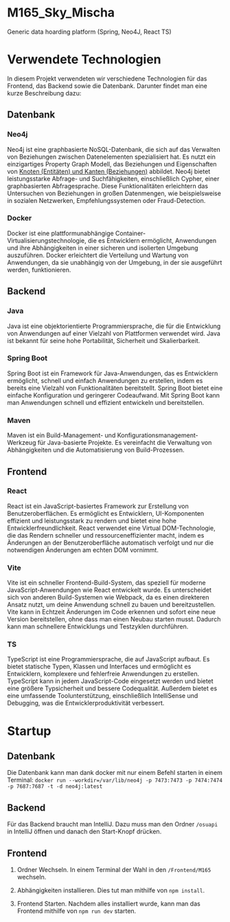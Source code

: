 # M165_Sky_Mischa
Generic data hoarding platform (Spring, Neo4J, React TS)

# Verwendete Technologien
In diesem Projekt verwendeten wir verschiedene Technologien für das Frontend, das Backend sowie die Datenbank. Darunter findet man eine kurze Beschreibung dazu:

## Datenbank

### Neo4j
Neo4j ist eine graphbasierte NoSQL-Datenbank, die sich auf das Verwalten von Beziehungen zwischen Datenelementen spezialisiert hat. Es nutzt ein einzigartiges Property Graph Modell, das Beziehungen und Eigenschaften von [Knoten (Entitäten) und Kanten (Beziehungen)](https://www.datenbanken-verstehen.de/lexikon/neo4j/#:~:text=In%20Neo4j%20werden%20Daten%2C%20und,Datensatz%20in%20einer%20relationalen%20Datenbank.) abbildet. Neo4j bietet leistungsstarke Abfrage- und Suchfähigkeiten, einschließlich Cypher, einer graphbasierten Abfragesprache. Diese Funktionalitäten erleichtern das Untersuchen von Beziehungen in großen Datenmengen, wie beispielsweise in sozialen Netzwerken, Empfehlungssystemen oder Fraud-Detection.

### Docker
Docker ist eine plattformunabhängige Container-Virtualisierungstechnologie, die es Entwicklern ermöglicht, Anwendungen und ihre Abhängigkeiten in einer sicheren und isolierten Umgebung auszuführen. Docker erleichtert die Verteilung und Wartung von Anwendungen, da sie unabhängig von der Umgebung, in der sie ausgeführt werden, funktionieren.

## Backend

### Java
Java ist eine objektorientierte Programmiersprache, die für die Entwicklung von Anwendungen auf einer Vielzahl von Plattformen verwendet wird. Java ist bekannt für seine hohe Portabilität, Sicherheit und Skalierbarkeit.

### Spring Boot
Spring Boot ist ein Framework für Java-Anwendungen, das es Entwicklern ermöglicht, schnell und einfach Anwendungen zu erstellen, indem es bereits eine Vielzahl von Funktionalitäten bereitstellt. Spring Boot bietet eine einfache Konfiguration und geringerer Codeaufwand. Mit Spring Boot kann man Anwendungen schnell und effizient entwickeln und bereitstellen.

### Maven
Maven ist ein Build-Management- und Konfigurationsmanagement-Werkzeug für Java-basierte Projekte. Es vereinfacht die Verwaltung von Abhängigkeiten und die Automatisierung von Build-Prozessen.

## Frontend

### React
React ist ein JavaScript-basiertes Framework zur Erstellung von Benutzeroberflächen. Es ermöglicht es Entwicklern, UI-Komponenten effizient und leistungsstark zu rendern und bietet eine hohe Entwicklerfreundlichkeit. React verwendet eine Virtual DOM-Technologie, die das Rendern schneller und ressourceneffizienter macht, indem es Änderungen an der Benutzeroberfläche automatisch verfolgt und nur die notwendigen Änderungen am echten DOM vornimmt.

### Vite
Vite ist ein schneller Frontend-Build-System, das speziell für moderne JavaScript-Anwendungen wie React entwickelt wurde. Es unterscheidet sich von anderen Build-Systemen wie Webpack, da es einen direkteren Ansatz nutzt, um deine Anwendung schnell zu bauen und bereitzustellen. Vite kann in Echtzeit Änderungen im Code erkennen und sofort eine neue Version bereitstellen, ohne dass man einen Neubau starten musst. Dadurch kann man schnellere Entwicklungs und Testzyklen durchführen.

### TS
TypeScript ist eine Programmiersprache, die auf JavaScript aufbaut. Es bietet statische Typen, Klassen und Interfaces und ermöglicht es Entwicklern, komplexere und fehlerfreie Anwendungen zu erstellen. TypeScript kann in jedem JavaScript-Code eingesetzt werden und bietet eine größere Typsicherheit und bessere Codequalität. Außerdem bietet es eine umfassende Toolunterstützung, einschließlich IntelliSense und Debugging, was die Entwicklerproduktivität verbessert.

# Startup

## Datenbank
Die Datenbank kann man dank docker mit nur einem Befehl starten in einem Terminal: `docker run --workdir=/var/lib/neo4j -p 7473:7473 -p 7474:7474 -p 7687:7687 -t -d neo4j:latest`

## Backend
Für das Backend braucht man IntelliJ. Dazu muss man den Ordner `/osuapi` in IntelliJ öffnen und danach den Start-Knopf drücken.

## Frontend

1. Ordner Wechseln. In einem Terminal der Wahl in den `/Frontend/M165` wechseln.

2. Abhängigkeiten installieren. Dies tut man mithilfe von `npm install`.

3. Frontend Starten. Nachdem alles installiert wurde, kann man das Frontend mithilfe von `npm run dev` starten.
